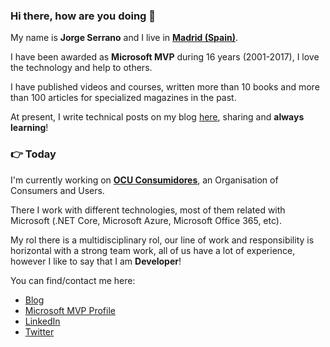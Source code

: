 ### Hi there, how are you doing :wave:

My name is **Jorge Serrano** and I live in **[Madrid (Spain)](https://www.google.es/maps/place/Madrid/@40.4381311,-3.8196213,11z/data=!3m1!4b1!4m5!3m4!1s0xd422997800a3c81:0xc436dec1618c2269!8m2!3d40.4167754!4d-3.7037902)**.

I have been awarded as **Microsoft MVP** during 16 years (2001-2017), I love the technology and help to others.

I have published videos and courses, written more than 10 books and more than 100 articles for specialized magazines in the past.

At present, I write technical posts on my blog [here](https://geeks.ms/jorge/), sharing and **always learning**!

### :point_right: Today

I'm currently working on **[OCU Consumidores](https://www.ocu.org/)**, an Organisation of Consumers and Users.

There I work with different technologies, most of them related with Microsoft (.NET Core, Microsoft Azure, Microsoft Office 365, etc).

My rol there is a multidisciplinary rol, our line of work and responsibility is horizontal with a strong team work, all of us have a lot of experience, however I like to say that I am **Developer**!

You can find/contact me here:

* [Blog](https://geeks.ms/jorge/)
* [Microsoft MVP Profile](https://mvp.microsoft.com/es-es/PublicProfile/8633)
* [LinkedIn](https://www.linkedin.com/in/jorge-serrano-p%C3%A9rez-24388520/)
* [Twitter](https://twitter.com/J0rgeSerran0)
